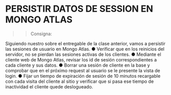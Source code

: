 # PERSISTIR DATOS DE SESSION EN MONGO ATLAS

>> Consigna:

Siguiendo nuestro sobre el entregable de la clase anterior, vamos a persistir las sesiones de
usuario en Mongo Atlas.
● Verificar que en los reinicios del servidor, no se pierdan las sesiones activas de los clientes.
● Mediante el cliente web de Mongo Atlas, revisar los id de sesión correspondientes a cada
cliente y sus datos.
● Borrar una sesión de cliente en la base y comprobar que en el próximo request al usuario se le
presente la vista de login.
● Fijar un tiempo de expiración de sesión de 10 minutos recargable con cada visita del cliente al
sitio y verificar que si pasa ese tiempo de inactividad el cliente quede deslogueado.
